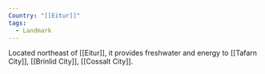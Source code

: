 ```yaml
---
Country: "[[Eitur]]"
tags:
  - Landmark
---
```

Located northeast of [[Eitur]], it provides freshwater and energy to [[Tafarn City]], [[Brinlid City]], [[Cossalt City]].